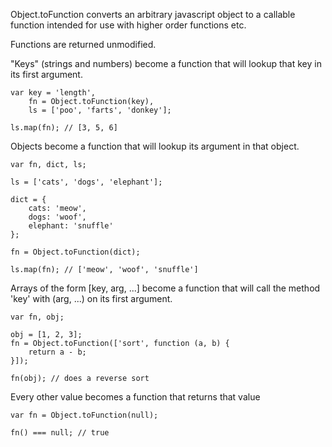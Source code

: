 Object.toFunction converts an arbitrary javascript object to a callable function
intended for use with higher order functions etc.

Functions are returned unmodified.

"Keys" (strings and numbers) become a function that will lookup that key 
in its first argument.
    
    var key = 'length',
        fn = Object.toFunction(key),
        ls = ['poo', 'farts', 'donkey'];

    ls.map(fn); // [3, 5, 6]

Objects become a function that will lookup its argument in that object.

    var fn, dict, ls;

    ls = ['cats', 'dogs', 'elephant'];

    dict = {
        cats: 'meow',
        dogs: 'woof',
        elephant: 'snuffle'
    };

    fn = Object.toFunction(dict);

    ls.map(fn); // ['meow', 'woof', 'snuffle']
    

Arrays of the form [key, arg, ...] become a function that will call the 
method 'key' with (arg, ...) on its first argument.

    var fn, obj;

    obj = [1, 2, 3];
    fn = Object.toFunction(['sort', function (a, b) {
        return a - b; 
    }]); 

    fn(obj); // does a reverse sort

Every other value becomes a function that returns that value 

    var fn = Object.toFunction(null);

    fn() === null; // true
